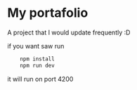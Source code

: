 # My portafolio

A project that I would update frequently :D

if you want saw run 

```sh
    npm install
    npm run dev
```

it will run on port 4200